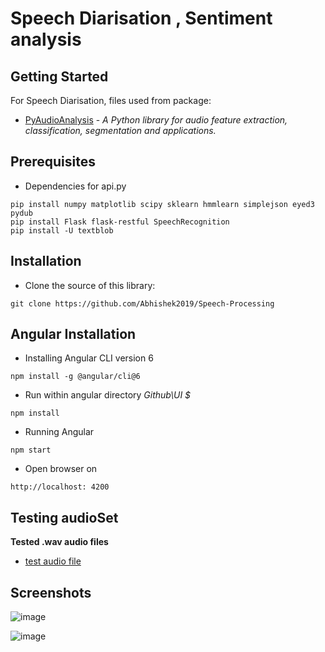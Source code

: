 # Speech Diarisation , Sentiment analysis


## Getting Started

For Speech Diarisation, files used from package:
* [PyAudioAnalysis](https://github.com/tyiannak/pyAudioAnalysis) - *A Python library for audio feature extraction, classification, segmentation and applications.*
 

## Prerequisites

* Dependencies for api.py
```
pip install numpy matplotlib scipy sklearn hmmlearn simplejson eyed3 pydub
pip install Flask flask-restful SpeechRecognition
pip install -U textblob
```

## Installation

* Clone the source of this library:

```
git clone https://github.com/Abhishek2019/Speech-Processing
```

## Angular Installation

* Installing Angular CLI version 6
```
npm install -g @angular/cli@6
```
* Run within angular directory *Github\UI $*
```
npm install
```
* Running Angular 
```
npm start
```
* Open browser on 
```
http://localhost: 4200
``` 


## Testing audioSet
**Tested .wav audio files**

* [test audio file](https://github.com/Abhishek2019/Speech-Processing/tree/master/testing)


## Screenshots

![image](https://user-images.githubusercontent.com/31566305/55683443-7aa09980-5972-11e9-90bc-7452f77d6284.png)

![image](https://user-images.githubusercontent.com/31566305/55683452-a885de00-5972-11e9-9d07-32f766836a85.png)



